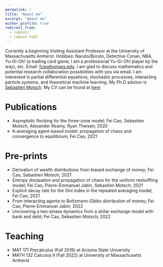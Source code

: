 ```yaml
---
permalink: /
title: "About me"
excerpt: "About me"
author_profile: true
redirect_from: 
  - /about/
  - /about.html
---
```


Currently a beginning Visiting Assistant Professor at the University of Massachusetts Amherst. 
Hobbies: Naruto/Boruto, Detective Conan, NBA, Yu-Gi-Oh! (a trading card game, I am a professional Yu-Gi-Oh! player by the way), etc. 
Email: fcao@umass.edu. 
I am glad to discuss mathematics and potential research collaboration possibilities with you via email. 
I am interested in partial differential equations, stochastic processes, interacting particle systems, and theoretical machine learning. 
My Ph.D advisor is [Sebastien Motsch](https://scholar.google.com/citations?user=OY7cVvgAAAAJ&hl=en). 
My CV can be found at [here](https://feicao1995.github.io/files/CV_FeiCao.pdf)

Publications 
======
+ Asymptotic flocking for the three-zone model; Fei Cao, Sebastien Motsch, Alexander Reamy, Ryan Theisen; 2020
+ K-averaging agent-based model: propagation of chaos and convergence to equilibrium; Fei Cao; 2021

Pre-prints
======
+ Derivation of wealth distributions from biased exchange of money; Fei Cao, Sebastien Motsch; 2021
+ Entropy dissipation and propagation of chaos for the uniform reshuffling model; Fei Cao, Pierre-Emmanuel Jabin, Sebastien Motsch; 2021
+ Explicit decay rate for the Gini index in the repeated averaging model; Fei Cao; 2021
+ From interacting agents to Boltzmann-Gibbs distribution of money; Fei Cao, Pierre-Emmanuel Jabin; 2022
+ Uncovering a two-phase dynamics from a dollar exchange model with bank and debt; Fei Cao, Sebastien Motsch; 2022

Teaching
======
+ MAT 171 Precalculus (Fall 2019) at Arizona State University
+ MATH 132 Calculus II (Fall 2022) at University of Massachusetts Amherst



